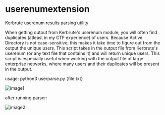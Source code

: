 # userenumextension
Kerbrute userenum results parsing utility

When getting output from Kerbrute's userenum module, you will often find duplicates (atleast in my CTF experience) of users. Because Active Directory is not case-sensitive, this makes it take time to figure out from the output the unique users. This script takes in the output file from Kerbrute's userenum (or any text file that contains it) and will return unique users. This script is especially useful when working with the output file of large enterprise networks, where many users and their duplicates will be present in the output.

usage: python3 userparse.py {file.txt}

![image1](https://user-images.githubusercontent.com/59236083/162578583-152f2015-9349-482e-9dc1-d71be519bc4d.png)

after running parser:

![image2](https://user-images.githubusercontent.com/59236083/162578618-9e08e9ee-faca-4d4e-812a-1dc4021cfaa7.png)
